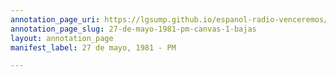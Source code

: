 ```yaml
---
annotation_page_uri: https://lgsump.github.io/espanol-radio-venceremos/annotations/27-de-mayo-1981-pm-canvas-1-bajas.json
annotation_page_slug: 27-de-mayo-1981-pm-canvas-1-bajas
layout: annotation_page
manifest_label: 27 de mayo, 1981 - PM

---
```

